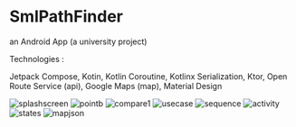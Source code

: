 # SmlPathFinder
an Android App (a university project)

Technologies :

Jetpack Compose,
Kotin,
Kotlin Coroutine,
Kotlinx Serialization,
Ktor,
Open Route Service (api),
Google Maps (map),
Material Design

![splashscreen](splashscreen.jpg)
![pointb](pointb.jpg)
![compare1](compare1.jpg)
![usecase](usecase.png)
![sequence](sequence.png)
![activity](activity.png)
![states](states.png)
![mapjson](mapjson.png)
